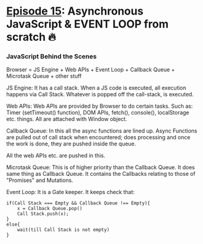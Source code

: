 # [Episode 15](https://www.youtube.com/watch?v=lW_erSjyMeM&list=PLlasXeu85E9cQ32gLCvAvr9vNaUccPVNP&index=17): Asynchronous JavaScript & EVENT LOOP from scratch 🔥

### JavaScript Behind the Scenes

Browser = JS Engine + Web APIs + Event Loop + Callback Queue + Microtask Queue + other stuff

JS Engine: It has a call stack. When a JS code is executed, all execution happens via Call Stack. Whatever is popped off the call-stack, is executed.

Web APIs: Web APIs are provided by Browser to do certain tasks. Such as: Timer (setTimeout() function), DOM APIs, fetch(), console(), localStorage etc. things. All are attached with Window object.

Callback Queue: In this all the async functions are lined up. Async Functions are pulled out of call stack when encountered; does processing and once the work is done, they are pushed inside the queue.

All the web APIs etc. are pushed in this.

Microtask Queue: This is of higher priority than the Callback Queue. It does same thing as Callback Queue. It contains the Callbacks relating to those of "Promises" and Mutations.

Event Loop: It is a Gate keeper. It keeps check that:
```
if(Call Stack === Empty && Callback Queue !== Empty){
    x = Callback Queue.pop()
    Call Stack.push(x);
}
else{
    wait(till Call Stack is not empty)
}
```



